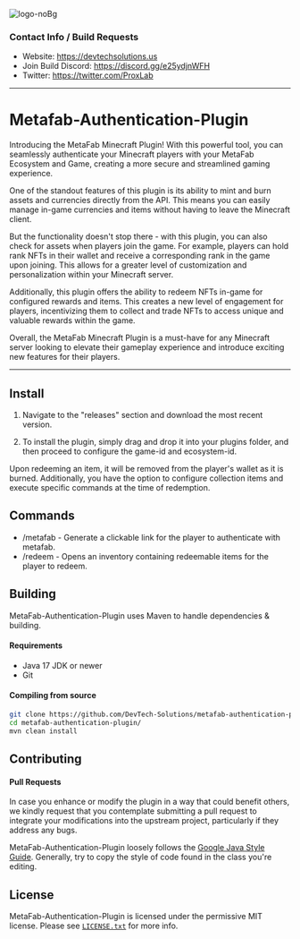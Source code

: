 ![logo-noBg](https://user-images.githubusercontent.com/108033858/229975448-d2c11978-57f3-42b9-8db6-6235b94d080c.png)
### Contact Info / Build Requests
* Website: https://devtechsolutions.us
* Join Build Discord: https://discord.gg/e25ydjnWFH
* Twitter: https://twitter.com/ProxLab

---

# Metafab-Authentication-Plugin
Introducing the MetaFab Minecraft Plugin! With this powerful tool, you can seamlessly authenticate your Minecraft players with your MetaFab Ecosystem and Game, creating a more secure and streamlined gaming experience.

One of the standout features of this plugin is its ability to mint and burn assets and currencies directly from the API. This means you can easily manage in-game currencies and items without having to leave the Minecraft client.

But the functionality doesn't stop there - with this plugin, you can also check for assets when players join the game. For example, players can hold rank NFTs in their wallet and receive a corresponding rank in the game upon joining. This allows for a greater level of customization and personalization within your Minecraft server.

Additionally, this plugin offers the ability to redeem NFTs in-game for configured rewards and items. This creates a new level of engagement for players, incentivizing them to collect and trade NFTs to access unique and valuable rewards within the game.

Overall, the MetaFab Minecraft Plugin is a must-have for any Minecraft server looking to elevate their gameplay experience and introduce exciting new features for their players.

---

## Install
1. Navigate to the "releases" section and download the most recent version.

2. To install the plugin, simply drag and drop it into your plugins folder, and then proceed to configure the game-id and ecosystem-id.

Upon redeeming an item, it will be removed from the player's wallet as it is burned. Additionally, you have the option to configure collection items and execute specific commands at the time of redemption.

## Commands
* /metafab - Generate a clickable link for the player to authenticate with metafab.
* /redeem - Opens an inventory containing redeemable items for the player to redeem.

## Building
MetaFab-Authentication-Plugin uses Maven to handle dependencies & building.

#### Requirements
* Java 17 JDK or newer
* Git

#### Compiling from source
```sh
git clone https://github.com/DevTech-Solutions/metafab-authentication-plugin.git
cd metafab-authentication-plugin/
mvn clean install
```

## Contributing
#### Pull Requests
In case you enhance or modify the plugin in a way that could benefit others, we kindly request that you contemplate submitting a pull request to integrate your modifications into the upstream project, particularly if they address any bugs.

MetaFab-Authentication-Plugin loosely follows the [Google Java Style Guide](https://google.github.io/styleguide/javaguide.html). Generally, try to copy the style of code found in the class you're editing.

## License
MetaFab-Authentication-Plugin is licensed under the permissive MIT license. Please see [`LICENSE.txt`](https://github.com/DevTech-Solutions/metafab-authentication-plugin/blob/main/LICENSE) for more info.